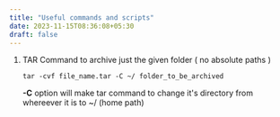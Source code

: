 ```yaml
---
title: "Useful commands and scripts"
date: 2023-11-15T08:36:08+05:30
draft: false
---
```


1. TAR Command to archive just the given folder ( no absolute paths )
    ```
    tar -cvf file_name.tar -C ~/ folder_to_be_archived
    ```

    **-C** option will make tar command to change it's directory from whereever it is to ~/ (home path)
